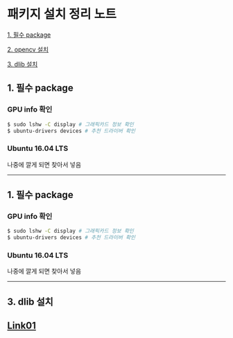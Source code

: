 # 패키지 설치 정리 노트
   [1. 필수 package ](#1.-필수-package)

   [2. opencv 설치](#2.-opencv-설치)

   [3. dlib 설치](#3.-dlib-설치)


## 1. 필수 package <a name="1.-NVIDIA-driver-설치"></a>

  ### GPU info 확인
  ```bash
  $ sudo lshw -C display # 그래픽카드 정보 확인
  $ ubuntu-drivers devices # 추천 드라이버 확인
  ```
  ### Ubuntu 16.04 LTS 
  나중에 깔게 되면 찾아서 넣음
  
  
---

## 1. 필수 package <a name="1.-NVIDIA-driver-설치"></a>

  ### GPU info 확인
  ```bash
  $ sudo lshw -C display # 그래픽카드 정보 확인
  $ ubuntu-drivers devices # 추천 드라이버 확인
  ```
  ### Ubuntu 16.04 LTS 
  나중에 깔게 되면 찾아서 넣음
  
---


## 3. dlib 설치 <a name="1.-dlib-설치"></a>
   
   [Link01](https://www.learnopencv.com/install-dlib-on-ubuntu/)
---
